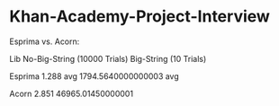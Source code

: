 # Khan-Academy-Project-Interview


Esprima vs. Acorn:


Lib     No-Big-String (10000 Trials) Big-String (10 Trials)

Esprima 1.288 avg  1794.5640000000003 avg

Acorn   2.851  46965.01450000001
